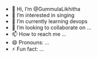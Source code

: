 - 👋 Hi, I’m @GummulaLikhitha
- 👀 I’m interested in singing
- 🌱 I’m currently learning devops
- 💞️ I’m looking to collaborate on ...
- 📫 How to reach me ...
- 😄 Pronouns: ...
- ⚡ Fun fact: ...

<!---
GummulaLikhitha/GummulaLikhitha is a ✨ special ✨ repository because its `README.md` (this file) appears on your GitHub profile.
You can click the Preview link to take a look at your changes.
--->
